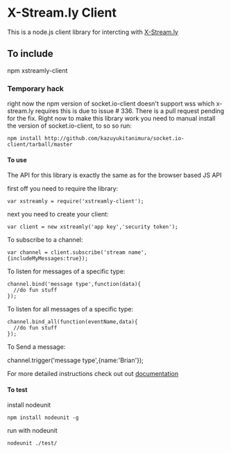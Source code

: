 X-Stream.ly Client
==================

This is a node.js client library for intercting with [X-Stream.ly](http://x-stream.ly)


To include
----------
npm xstreamly-client


### Temporary hack

right now the npm version of socket.io-client doesn't support wss which
x-stream.ly requires this is due to issue # 336.  There is a pull request
pending for the fix.  Right now to make this library work you need to manual
install the version of socket.io-client, to so so run:

    npm install http://github.com/kazuyukitanimura/socket.io-client/tarball/master


#### To use

The API for this library is exactly the same as for the browser based JS API

first off you need to require the library:

    var xstreamly = require('xstreamly-client');


next you need to create your client:

    var client = new xstreamly('app key','security token');
  
To subscribe to a channel:

    var channel = client.subscribe('stream name',{includeMyMessages:true});

To listen for messages of a specific type:

    channel.bind('message type',function(data){
      //do fun stuff
    });
  
To listen for all messages of a specific type:

    channel.bind_all(function(eventName,data){
      //do fun stuff
    });
  
To Send a message:

   channel.trigger('message type',{name:'Brian'});
   
   
For more detailed instructions check out out [documentation](http://x-stream.ly/documentation.html)

#### To test

install nodeunit

    npm install nodeunit -g
    
run with nodeunit

    nodeunit ./test/
